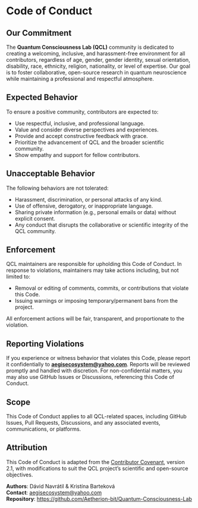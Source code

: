 # Code of Conduct

## Our Commitment
The **Quantum Consciousness Lab (QCL)** community is dedicated to creating a welcoming, inclusive, and harassment-free environment for all contributors, regardless of age, gender, gender identity, sexual orientation, disability, race, ethnicity, religion, nationality, or level of expertise. Our goal is to foster collaborative, open-source research in quantum neuroscience while maintaining a professional and respectful atmosphere.

## Expected Behavior
To ensure a positive community, contributors are expected to:
- Use respectful, inclusive, and professional language.
- Value and consider diverse perspectives and experiences.
- Provide and accept constructive feedback with grace.
- Prioritize the advancement of QCL and the broader scientific community.
- Show empathy and support for fellow contributors.

## Unacceptable Behavior
The following behaviors are not tolerated:
- Harassment, discrimination, or personal attacks of any kind.
- Use of offensive, derogatory, or inappropriate language.
- Sharing private information (e.g., personal emails or data) without explicit consent.
- Any conduct that disrupts the collaborative or scientific integrity of the QCL community.

## Enforcement
QCL maintainers are responsible for upholding this Code of Conduct. In response to violations, maintainers may take actions including, but not limited to:
- Removal or editing of comments, commits, or contributions that violate this Code.
- Issuing warnings or imposing temporary/permanent bans from the project.

All enforcement actions will be fair, transparent, and proportionate to the violation.

## Reporting Violations
If you experience or witness behavior that violates this Code, please report it confidentially to **aegisecosystem@yahoo.com**. Reports will be reviewed promptly and handled with discretion. For non-confidential matters, you may also use GitHub Issues or Discussions, referencing this Code of Conduct.

## Scope
This Code of Conduct applies to all QCL-related spaces, including GitHub Issues, Pull Requests, Discussions, and any associated events, communications, or platforms.

## Attribution
This Code of Conduct is adapted from the [Contributor Covenant](https://www.contributor-covenant.org), version 2.1, with modifications to suit the QCL project’s scientific and open-source objectives.

**Authors**: Dávid Navrátil & Kristína Barteková  
**Contact**: aegisecosystem@yahoo.com  
**Repository**: https://github.com/Aetherion-bit/Quantum-Consciousness-Lab
